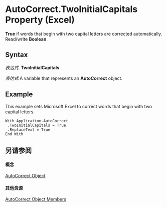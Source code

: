 
# AutoCorrect.TwoInitialCapitals Property (Excel)

 **True** if words that begin with two capital letters are corrected automatically. Read/write **Boolean**.


## Syntax

 _表达式_. **TwoInitialCapitals**

 _表达式_ A variable that represents an **AutoCorrect** object.


## Example

This example sets Microsoft Excel to correct words that begin with two capital letters.


```
With Application.AutoCorrect 
 .TwoInitialCapitals = True 
 .ReplaceText = True 
End With
```


## 另请参阅


#### 概念


[AutoCorrect Object](2594722a-2ff9-7175-4d35-0da0ad413b0d.md)
#### 其他资源


[AutoCorrect Object Members](http://msdn.microsoft.com/library/ee525804-da41-f613-3e2a-6f6b115dcdd6%28Office.15%29.aspx)